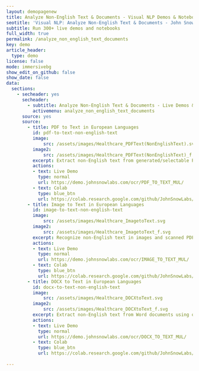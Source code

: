 ```yaml
---
layout: demopagenew
title: Analyze Non-English Text & Documents - Visual NLP Demos & Notebooks
seotitle: 'Visual NLP: Analyze Non-English Text & Documents - John Snow Labs'
subtitle: Run 300+ live demos and notebooks
full_width: true
permalink: /analyze_non_english_text_documents
key: demo
article_header:
  type: demo
license: false
mode: immersivebg
show_edit_on_github: false
show_date: false
data:
  sections:  
    - secheader: yes
      secheader:
        - subtitle: Analyze Non-English Text & Documents - Live Demos & Notebooks
          activemenu: analyze_non_english_text_documents
      source: yes
      source: 
        - title: PDF to Text in European Languages
          id: pdf-to-text-non-english-text
          image: 
              src: /assets/images/Healthcare_PDFText(NonEnglishText).svg
          image2: 
              src: /assets/images/Healthcare_PDFText(NonEnglishText)_f.svg
          excerpt: Extract non-English text from generated/selectable PDF documents and keep the original structure of the document by using our out-of-the-box Spark OCR library.
          actions:
          - text: Live Demo
            type: normal
            url: https://demo.johnsnowlabs.com/ocr/PDF_TO_TEXT_MUL/
          - text: Colab
            type: blue_btn
            url: https://colab.research.google.com/github/JohnSnowLabs/spark-nlp-workshop/blob/master/tutorials/streamlit_notebooks/ocr/PDF_TO_TEXT.ipynb
        - title: Image to Text in European Languages
          id: image-to-text-non-english-text
          image: 
              src: /assets/images/Healthcare_ImagetoText.svg
          image2: 
              src: /assets/images/Healthcare_ImagetoText_f.svg
          excerpt: Recognize non-English text in images and scanned PDF documents by using our out-of-the-box Spark OCR library.
          actions:
          - text: Live Demo
            type: normal
            url: https://demo.johnsnowlabs.com/ocr/IMAGE_TO_TEXT_MUL/
          - text: Colab
            type: blue_btn
            url: https://colab.research.google.com/github/JohnSnowLabs/spark-nlp-workshop/blob/master/tutorials/streamlit_notebooks/ocr/IMAGE_TO_TEXT.ipynb
        - title: DOCX to Text in European Languages
          id: docx-to-text-non-english-text
          image: 
              src: /assets/images/Healthcare_DOCXtoText.svg
          image2: 
              src: /assets/images/Healthcare_DOCXtoText_f.svg
          excerpt: Extract non-English text from Word documents using out out-of-the-box Spark OCR library.
          actions:
          - text: Live Demo
            type: normal
            url: https://demo.johnsnowlabs.com/ocr/DOCX_TO_TEXT_MUL/
          - text: Colab
            type: blue_btn
            url: https://colab.research.google.com/github/JohnSnowLabs/spark-nlp-workshop/blob/master/tutorials/streamlit_notebooks/ocr/DOCX_TO_TEXT.ipynb
        
---
```


